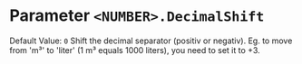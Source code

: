 # Parameter `<NUMBER>.DecimalShift`
Default Value: `0`
Shift the decimal separator (positiv or negativ).
Eg. to move from 'm³' to 'liter' (1 m³ equals 1000 liters), you need to set it to +3.
